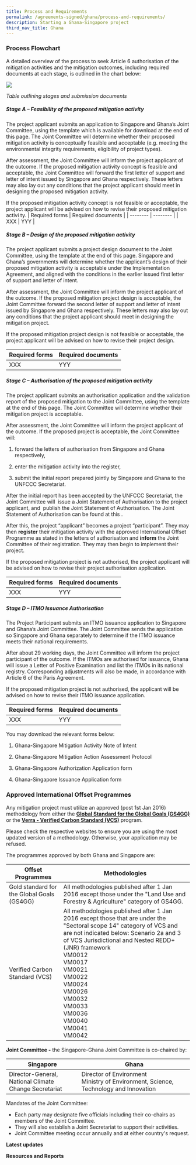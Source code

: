 ```yaml
---
title: Process and Requirements
permalink: /agreements-signed/ghana/process-and-requirements/
description: Starting a Ghana-Singapore project
third_nav_title: Ghana
---
```

### Process Flowchart

A detailed overview of the process to seek Article 6 authorisation of the mitigation activities and the mitigation outcomes, including required documents at each stage, is outlined in the chart below:

<img src="https://file.go.gov.sg/processtable808.png">

*Table outlining stages and submission documents*

##### *Stage A – Feasibility of the proposed mitigation activity*

The project applicant submits an application to Singapore and Ghana’s Joint Committee, using the template which is available for download at the end of this page. The Joint Committee will determine whether their proposed mitigation activity is conceptually feasible and acceptable (e.g. meeting the environmental integrity requirements, eligibility of project types).

After assessment, the Joint Committee will inform the project applicant of the outcome. If the proposed mitigation activity concept is feasible and acceptable, the Joint Committee will forward the first letter of support and letter of intent issued by Singapore and Ghana respectively. These letters may also lay out any conditions that the project applicant should meet in designing the proposed mitigation activity.

If the proposed mitigation activity concept is not feasible or acceptable, the project applicant will be advised on how to revise their proposed mitigation activi
ty. 
| Required forms | Required documents | 
| -------- | -------- | 
| XXX     | YYY     |

##### _Stage B – Design of the proposed mitigation activity_

The project applicant submits a project design document to the Joint Committee, using the template at the end of this page. Singapore and Ghana’s governments will determine whether the applicant’s design of their proposed mitigation activity is acceptable under the Implementation Agreement, and aligned with the conditions in the earlier issued first letter of support and letter of intent.

After assessment, the Joint Committee will inform the project applicant of the outcome. If the proposed mitigation project design is acceptable, the Joint Committee forward the second letter of support and letter of intent issued by Singapore and Ghana respectively. These letters may also lay out any conditions that the project applicant should meet in designing the mitigation project.

If the proposed mitigation project design is not feasible or acceptable, the project applicant will be advised on how to revise their project design.

| Required forms | Required documents | 
| -------- | -------- | 
| XXX     | YYY     |

##### _Stage C – Authorisation of the proposed mitigation activity_

The project applicant submits an authorisation application and the validation report of the proposed mitigation to the Joint Committee, using the template at the end of this page. The Joint Committee will determine whether their mitigation project is acceptable.

After assessment, the Joint Committee will inform the project applicant of the outcome. If the proposed project is acceptable, the Joint Committee will:

1) forward the letters of authorisation from Singapore and Ghana respectively,

2) enter the mitigation activity into the register,

3) submit the initial report prepared jointly by Singapore and Ghana to the UNFCCC Secretariat.

After the initial report has been accepted by the UNFCCC Secretariat, the Joint Committee will &nbsp;issue a Joint Statement of Authorisation to the project applicant, and &nbsp;publish the Joint Statement of Authorisation. The Joint Statement of Authorisation can be found at this .

After this, the project “applicant” becomes a project “participant”. They may then **register** their mitigation activity with the approved International Offset Programme as stated in the letters of authorisation and **inform** the Joint Committee of their registration. They may then begin to implement their project.

If the proposed mitigation project is not authorised, the project applicant will be advised on how to revise their project authorisation application.

| Required forms | Required documents | 
| -------- | -------- | 
| XXX     | YYY     |

##### _Stage D – ITMO Issuance Authorisation_

The Project Participant submits an ITMO issuance application to Singapore and Ghana’s Joint Committee. The Joint Committee sends the application so Singapore and Ghana separately to determine if the ITMO issuance meets their national requirements.

After about 29 working days, the Joint Committee will inform the project participant of the outcome. If the ITMOs are authorised for issuance, Ghana will issue a Letter of Positive Examination and list the ITMOs in its national registry. Corresponding adjustments will also be made, in accordance with Article 6 of the Paris Agreement.

If the proposed mitigation project is not authorised, the applicant will be advised on how to revise their ITMO issuance application.


| Required forms | Required documents | 
| -------- | -------- | 
| XXX     | YYY     |



You may download the relevant forms below:

1. Ghana-Singapore Mitigation Activity Note of Intent

2. Ghana-Singapore Mitigation Action Assessment Protocol

3. Ghana-Singapore Authorization Application form

4. Ghana-Singapore Issuance Application form


### Approved International Offset Programmes

Any mitigation project must utilize an approved (post 1st Jan 2016) methodology from either the [**Global Standard for the Global Goals (GS4GG)**](/https://globalgoals.goldstandard.org/gold-standard-previous-gs4gg/) or the [**Verra - Verified Carbon Standard (VCS)**](/https://verra.org/) program.

Please check the respective websites to ensure you are using the most updated version of a methodology. Otherwise, your application may be refused.

The programmes approved by both Ghana and Singapore are:

| Offset Programmes | Methodologies | 
| -------- | -------- | 
| Gold standard for the Global Goals (GS4GG)   |All methodologies published after 1 Jan 2016 except those under the "Land Use and Forestry &amp; Agriculture" category of GS4GG. |
|Verified Carbon Standard (VCS)|All methodologies published after 1 Jan 2016 except those that are under the "Sectoral scope 14" category of VCS and are not indicated below: Scenario 2a and 3 of VCS Jurisdictional and Nested REDD+ (JNR) framework <br> VM0012 <br> VM0017 <br> VM0021 <br> VM0022 <br> VM0024 <br> VM0026 <br> VM0032 <br> VM0033 <br> VM0036 <br> VM0040 <br> VM0041 <br> VM0042|


**Joint Committee -** the Singapore-Ghana Joint Committee is co-chaired by:

| Singapore | Ghana |
| -------- | -------- | 
| Director-General, <br> National Climate Change Secretariat | Director of Environment <br> Ministry of Environment, Science, Technology and Innovation |

Mandates of the Joint Committee:
* Each party may designate five officials including their co-chairs as members of the Joint Committee. 
* They will also establish a Joint Secretariat to support their activities.
* Joint Committee meeting occur annually and at either country's request.


**Latest updates**


**Resources and Reports**
